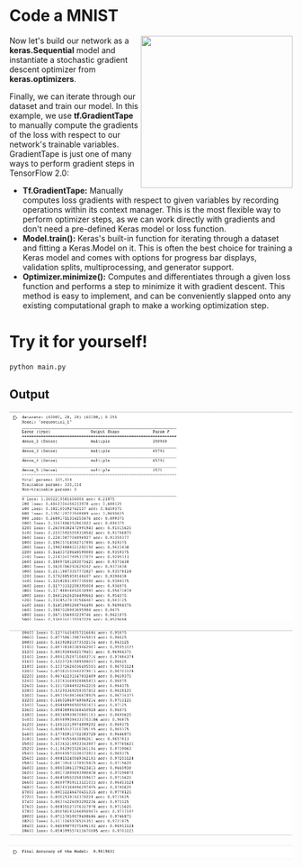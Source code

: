 # Code a MNIST

<img src="mnist.gif" align="right" width="270" height="270">

Now let's build our network as a **keras.Sequential** model and instantiate a stochastic gradient descent optimizer from **keras.optimizers**.


Finally, we can iterate through our dataset and train our model.
In this example, we use **tf.GradientTape** to manually compute the gradients of the loss with respect to our network's trainable variables. GradientTape is just one of many ways to perform gradient steps in TensorFlow 2.0:

- **Tf.GradientTape:** Manually computes loss gradients with respect to given variables by recording operations within its context manager. This is the most flexible way to perform optimizer steps, as we can work directly with gradients and don't need a pre-defined Keras model or loss function.
- **Model.train():** Keras's built-in function for iterating through a dataset and fitting a Keras.Model on it. This is often the best choice for training a Keras model and comes with options for progress bar displays, validation splits, multiprocessing, and generator support.
- **Optimizer.minimize():** Computes and differentiates through a given loss function and performs a step to minimize it with gradient descent. This method is easy to implement, and can be conveniently slapped onto any existing computational graph to make a working optimization step.


# Try it for yourself!

```
python main.py
``` 
## Output

![](MNIST1.png)

![](MNIST2.png)

![](MNIST3.png)